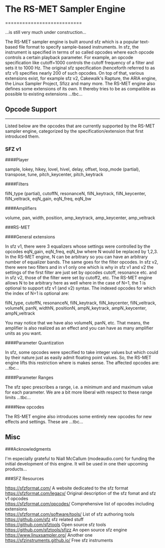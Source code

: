 # The RS-MET Sampler Engine
===========================

...is still very much under construction...

The RS-MET sampler engine is built around sfz which is a popular text-based file format to specify 
sample-based instruments. In sfz, the instrument is specified in terms of so called opcodes where 
each opcode controls a certain playback parameter. For example, an opcode specification like 
cutoff=1000 controls the cutoff frequency of a filter and sets it to 1000 Hz. The original sfz 
specification (henceforth referred to as sfz v1) specifies nearly 200 of such opcodes. On top of 
that, various extensions exist, for example sfz v2, Cakewalk's Rapture, the ARIA engine, the Linux
Sampler Project, Sfizz and many more. The RS-MET engine also defines some extensions of its 
own. It thereby tries to be as compatible as possible to existing extensions ...tbc...



## Opcode Support
-----------------


Listed below are the opcodes that are currently supported by the RS-MET sampler engine, categorized
by the specification/extension that first introduced them.

### SFZ v1


####Player

sample, lokey, hikey, lovel, hivel, delay, offset, loop_mode (partial), transpose, tune, 
pitch_keycenter, pitch_keytrack

####Filters

filN_type (partial), cutoffN, resonanceN, filN_keytrack, filN_keycenter, filN_veltrack, eqN_gain,
eqN_freq, eqN_bw


####Amplifiers

volume, pan, width, position, amp_keytrack, amp_keycenter, amp_veltrack


###RS-MET

####General extensions

In sfz v1, there were 3 equalizers whose settings were controlled by the opcodes eqN_gain, 
eqN_freq, eqN_bw where N would be replaced by 1,2,3. In the RS-MET engine, N can be arbitrary so 
you can have an arbitrary number of equalizer bands. The same goes for the filter opcodes. In sfz 
v2, there were two filters and in v1 only one which is why in sfz v1 and v2 the settings of the 
first filter are just set by opcodes cutoff, resonance etc. and in sfz v2, those of the filter were
set by cutoff2, etc. The RS-MET engine allows N to be arbitrary here as well where in the case of 
N=1, the 1 is optional to support sfz v1 (and v2) syntax. The indexed opcodes for which the index 
of N=1 is optional are:

filN_type, cutoffN, resonanceN, filN_keytrack, filN_keycenter, filN_veltrack, volumeN, panN, 
widthN, positionN, ampN_keytrack, ampN_keycenter, ampN_veltrack

You may notice that we have also volumeN, panN, etc. That means, the amplifier is also realized as
an effect and you can have as many amplifier units as you want.


####Parameter Quantization

In sfz, some opcodes were specified to take integer values but which could by their nature just as
easily admit floating point values. So, the RS-MET engine lifts this restriction where is makes 
sense. The affected opcodes are: ...tbc...


####Parameter Ranges

The sfz spec prescribes a range, i.e. a minimum and and maximum value for each parameter. We are a 
bit more liberal with respect to these range limits ...tbc...


####New opcodes

The RS-MET engine also introduces some entirely new opcodes for new effects and settings. These 
are ...tbc...






















## Misc

###Acknowledgments

I'm especially grateful to Niall McCallum (modeaudio.com) for funding the initial development of 
this engine. It will be used in one their upcoming products...


###SFZ Resources

https://sfzformat.com/                  A website dedicated to the sfz format  
https://sfzformat.com/legacy/           Original description of the sfz fomat and sfz v1 opcodes  
https://sfzformat.com/opcodes/          Comprehensive list of opcodes including extensions  
https://sfzformat.com/software/tools/   List of sfz authoring tools  
https://github.com/sfz                  sfz related stuff  
https://github.com/sfztools             Open source sfz tools  
https://github.com/sfztools/sfizz       An open source sfz engine  
https://www.linuxsampler.org/           Another one  
https://sfzinstruments.github.io/       Free sfz instruments  

